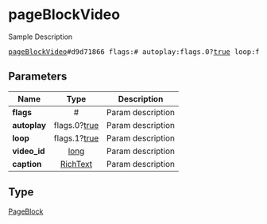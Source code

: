 # pageBlockVideo

Sample Description

<pre>
<a href="../constructor/pageBlockVideo.md">pageBlockVideo</a>#d9d71866 flags:# autoplay:flags.0?<a href="../type/true.md">true</a> loop:flags.1?<a href="../type/true.md">true</a> video_id:<a href="../type/long.md">long</a> caption:<a href="../type/RichText.md">RichText</a> = <a href="../type/PageBlock.md">PageBlock</a>;
</pre>
## Parameters

| Name | Type | Description |
|------|:----:|-------------|
| **flags** | # | Param description |
| **autoplay** | flags.0?<a href="../type/true.md">true</a> | Param description |
| **loop** | flags.1?<a href="../type/true.md">true</a> | Param description |
| **video_id** | <a href="../type/long.md">long</a> | Param description |
| **caption** | <a href="../type/RichText.md">RichText</a> | Param description |

## Type

<a href="../type/PageBlock.md">PageBlock</a>
